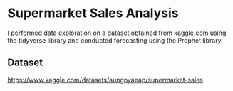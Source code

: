 # Supermarket Sales Analysis
I performed data exploration on a dataset obtained from kaggle.com using the tidyverse library and conducted forecasting using the Prophet library.

## Dataset
https://www.kaggle.com/datasets/aungpyaeap/supermarket-sales
